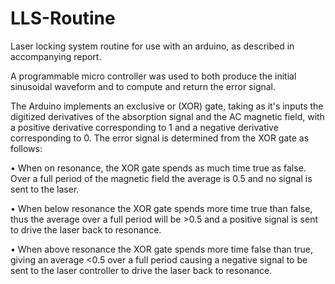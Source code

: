 LLS-Routine
===========

Laser locking system routine for use with an arduino, as described in accompanying report. 

A programmable micro controller was used to both produce the initial sinusoidal waveform and to compute and return the error signal.

The Arduino implements an exclusive or (XOR) gate, taking as it's inputs the digitized derivatives of the absorption signal and the AC magnetic field, with a positive derivative corresponding to 1 and a negative derivative corresponding to 0. The error signal is determined from the XOR gate as follows: 

• When on resonance, the XOR gate spends as much time true as false. Over a full period of the magnetic field the average is 0.5 and no signal is sent to the laser. 

• When below resonance the XOR gate spends more time true than false, thus the average over a full period will be >0.5 and a positive signal is sent to drive the laser back to resonance. 

• When above resonance the XOR gate spends more time false than true, giving an average <0.5 over a full period causing a negative signal to be sent to the laser controller to drive the laser back to resonance.
